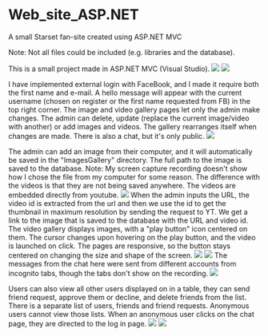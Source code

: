# Web_site_ASP.NET
A small Starset fan-site created using ASP.NET MVC

Note: Not all files could be included (e.g. libraries and the database).

This is a small project made in ASP.NET MVC (Visual Studio). 
![](gif/1.gif)
![](gif/2.gif)

I have implemented external login with FaceBook, and I made it require both the first name and e-mail. A hello message will appear with the current username (chosen 
on register or the first name requested from FB) in the top right corner. 
The image and video gallery pages let only the admin make changes. The admin can delete, update (replace the current image/video with another) or add images and videos. 
The gallery rearranges itself when changes are made. 
There is also a chat, but it's only public. 
![](gif/3.gif)

The admin can add an image from their computer, and it will automatically be saved in the "ImagesGallery" directory. The full path to the image is saved to the database.
Note: My screen capture recording doesn't show how I chose the file from my computer for some reason. 
The difference with the videos is that they are not being saved anywhere. The videos are embedded directly from youtube. 
![](gif/4.gif)
When the admin inputs the URL, the video id is extracted from the url and then we use the id to get the thumbnail in maximum resolution by sending the request to YT. 
We get a link to the image that is saved to the database with the URL and video id. The video gallery displays images, with a "play button" icon centered on them. 
The cursor changes upon hovering on the play button, and the video is launched on click. The pages are responsive, so the button stays centered on changing the size and shape of the screen. 
![](gif/5.gif)
![](gif/4.5.gif)
The messages from the chat here were sent from different accounts from incognito tabs, though the tabs don't show on the recording.
![](gif/6.gif)

Users can also view all other users displayed on in a table, they can send friend request, approve them or decline, and delete friends from the list. There is a separate list of users, friends and friend requests. Anonymous users cannot view those lists. When an anonymous user clicks on the chat page, they are directed to the log in page. 
![](gif/7.gif)
![](gif/8.gif)




